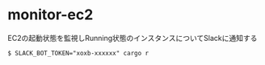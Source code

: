 # monitor-ec2
EC2の起動状態を監視しRunning状態のインスタンスについてSlackに通知する

```
$ SLACK_BOT_TOKEN="xoxb-xxxxxx" cargo r 
```
